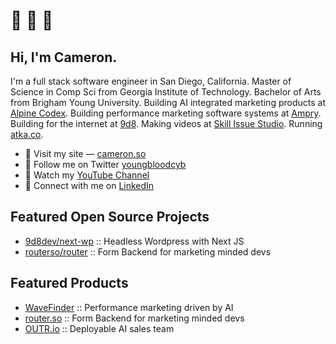 # 👋 🤠 🌊

## Hi, I'm Cameron.

I'm a full stack software engineer in San Diego, California. 
Master of Science in Comp Sci from Georgia Institute of Technology.
Bachelor of Arts from Brigham Young University.
Building AI integrated marketing products at [Alpine Codex](https://alpine.dev).
Building performance marketing software systems at [Ampry](https://ampry.com).
Building for the internet at [9d8](https://9d8.dev).
Making videos at [Skill Issue Studio](https://skillissue.studio).
Running [atka.co](https://atka.co).

- 🔗 Visit my site — [cameron.so](https://cameron.so)
- 🔗 Follow me on Twitter [youngbloodcyb](https://x.com/youngbloodcyb)
- 🔗 Watch my [YouTube Channel](https://youtube.com/@skillissuestudio)
- 🔗 Connect with me on [LinkedIn](https://www.linkedin.com/in/cameron-youngblood/)

## Featured Open Source Projects
- [9d8dev/next-wp](https://github.com/9d8dev/next-wp) :: Headless Wordpress with Next JS
- [routerso/router](https://github.com/routerso/router) :: Form Backend for marketing minded devs

## Featured Products
- [WaveFinder](https://wavefinder.io) :: Performance marketing driven by AI
- [router.so](https://github.com/routerso/router) :: Form Backend for marketing minded devs
- [OUTR.io](https://outr.io) :: Deployable AI sales team
